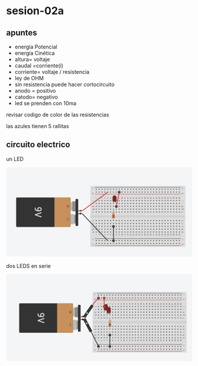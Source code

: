 # sesion-02a

## apuntes

* energía Potencial
* energía Cinética
* altura= voltaje
* caudal =corriente(i)
* corriente= voltaje / resistencia
* ley de OHM
* sin resistencia puede hacer cortocircuito
* anodo = positivo
* catodo= negativo
* led se prenden con 10ma

revisar codigo de color de las resistencias

las azules tienen 5 rallitas

## circuito electrico

un LED

![Captura de pantalla 2025-03-18 113612](./archivos/circuito-led.png)

dos LEDS en serie

![Captura de pantalla 2025-03-18 122149](./archivos/circuito-leds-serie.png)
